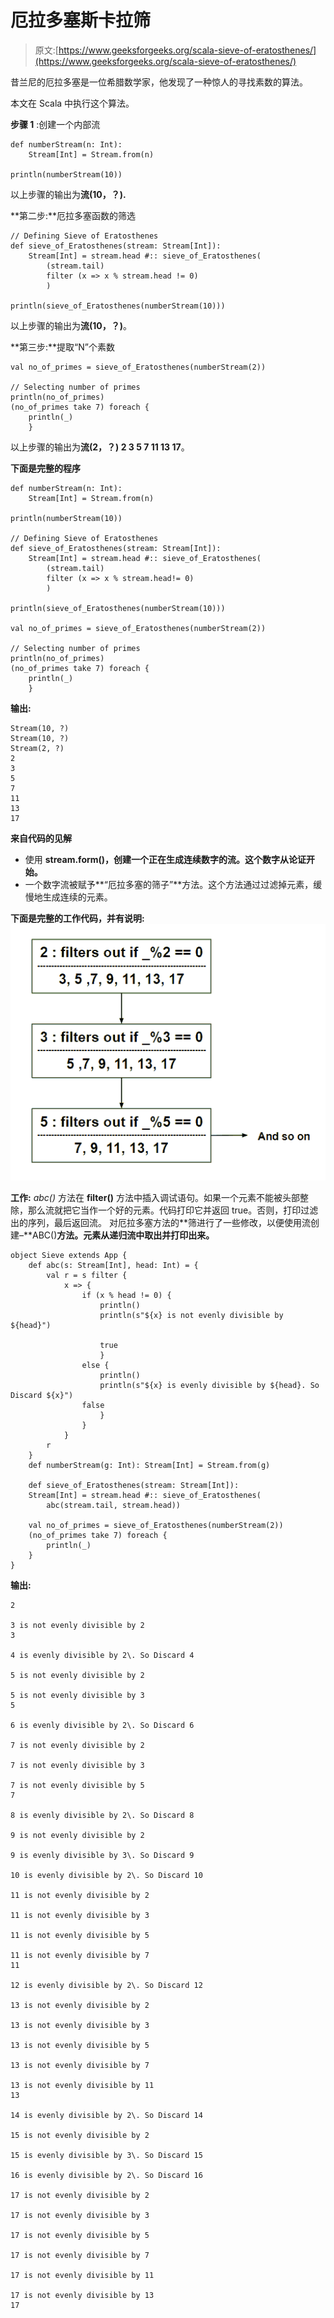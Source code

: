 # 厄拉多塞斯卡拉筛

> 原文:[https://www.geeksforgeeks.org/scala-sieve-of-eratosthenes/](https://www.geeksforgeeks.org/scala-sieve-of-eratosthenes/)

昔兰尼的厄拉多塞是一位希腊数学家，他发现了一种惊人的寻找素数的算法。

本文在 Scala 中执行这个算法。

**步骤 1** :创建一个内部流

```
def numberStream(n: Int): 
    Stream[Int] = Stream.from(n)

println(numberStream(10))
```

以上步骤的输出为**流(10，？).**

**第二步:**厄拉多塞函数的筛选

```
// Defining Sieve of Eratosthenes
def sieve_of_Eratosthenes(stream: Stream[Int]): 
    Stream[Int] = stream.head #:: sieve_of_Eratosthenes(
        (stream.tail) 
        filter (x => x % stream.head != 0)
        )

println(sieve_of_Eratosthenes(numberStream(10)))
```

以上步骤的输出为**流(10，？)**。

**第三步:**提取“N”个素数

```
val no_of_primes = sieve_of_Eratosthenes(numberStream(2))

// Selecting number of primes
println(no_of_primes)
(no_of_primes take 7) foreach { 
    println(_) 
    }
```

以上步骤的输出为**流(2，？)
2
3
5
7
11
13
17**。

**下面是完整的程序**

```
def numberStream(n: Int): 
    Stream[Int] = Stream.from(n)

println(numberStream(10))

// Defining Sieve of Eratosthenes
def sieve_of_Eratosthenes(stream: Stream[Int]): 
    Stream[Int] = stream.head #:: sieve_of_Eratosthenes(
        (stream.tail) 
        filter (x => x % stream.head!= 0)
        )

println(sieve_of_Eratosthenes(numberStream(10)))

val no_of_primes = sieve_of_Eratosthenes(numberStream(2))

// Selecting number of primes 
println(no_of_primes)
(no_of_primes take 7) foreach { 
    println(_) 
    }
```

**输出:**

```
Stream(10, ?)
Stream(10, ?)
Stream(2, ?)
2
3
5
7
11
13
17

```

**来自代码的见解**

*   使用 **stream.form()，创建一个正在生成连续数字的流。这个数字从论证开始。**
*   一个数字流被赋予**“厄拉多塞的筛子”**方法。这个方法通过过滤掉元素，缓慢地生成连续的元素。

**下面是完整的工作代码，并有说明:**
![](img/65e6cd9eb02efd6e40bffdfe15f3ea40.png)

**工作:** *abc()* 方法在 **filter()** 方法中插入调试语句。如果一个元素不能被头部整除，那么流就把它当作一个好的元素。代码打印它并返回 true。否则，打印过滤出的序列，最后返回流。
对厄拉多塞方法的**筛进行了一些修改，以便使用流创建–**ABC()**方法。元素从递归流中取出并打印出来。**

```
object Sieve extends App {
    def abc(s: Stream[Int], head: Int) = { 
        val r = s filter {
            x => {
                if (x % head != 0) {
                    println()
                    println(s"${x} is not evenly divisible by ${head}")

                    true
                    } 
                else {
                    println()
                    println(s"${x} is evenly divisible by ${head}. So Discard ${x}")
                false
                    }
                }
            }
        r
    }
    def numberStream(g: Int): Stream[Int] = Stream.from(g)

    def sieve_of_Eratosthenes(stream: Stream[Int]): 
    Stream[Int] = stream.head #:: sieve_of_Eratosthenes(
        abc(stream.tail, stream.head))

    val no_of_primes = sieve_of_Eratosthenes(numberStream(2))
    (no_of_primes take 7) foreach {
        println(_)
    }
}
```

**输出:**

```
2

3 is not evenly divisible by 2
3

4 is evenly divisible by 2\. So Discard 4

5 is not evenly divisible by 2

5 is not evenly divisible by 3
5

6 is evenly divisible by 2\. So Discard 6

7 is not evenly divisible by 2

7 is not evenly divisible by 3

7 is not evenly divisible by 5
7

8 is evenly divisible by 2\. So Discard 8

9 is not evenly divisible by 2

9 is evenly divisible by 3\. So Discard 9

10 is evenly divisible by 2\. So Discard 10

11 is not evenly divisible by 2

11 is not evenly divisible by 3

11 is not evenly divisible by 5

11 is not evenly divisible by 7
11

12 is evenly divisible by 2\. So Discard 12

13 is not evenly divisible by 2

13 is not evenly divisible by 3

13 is not evenly divisible by 5

13 is not evenly divisible by 7

13 is not evenly divisible by 11
13

14 is evenly divisible by 2\. So Discard 14

15 is not evenly divisible by 2

15 is evenly divisible by 3\. So Discard 15

16 is evenly divisible by 2\. So Discard 16

17 is not evenly divisible by 2

17 is not evenly divisible by 3

17 is not evenly divisible by 5

17 is not evenly divisible by 7

17 is not evenly divisible by 11

17 is not evenly divisible by 13
17

```